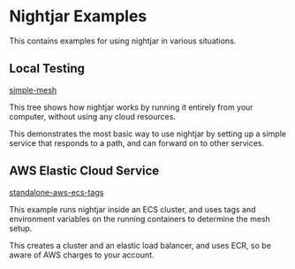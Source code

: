 # Nightjar Examples

This contains examples for using nightjar in various situations.


## Local Testing

[simple-mesh](simple-mesh/README.md)

This tree shows how nightjar works by running it entirely from your computer, without using any cloud resources.

This demonstrates the most basic way to use nightjar by setting up a simple service that responds to a path, and can forward on to other services.


## AWS Elastic Cloud Service

[standalone-aws-ecs-tags](standalone-aws-ecs-tags/README.md)

This example runs nightjar inside an ECS cluster, and uses tags and environment variables on the running containers to determine the mesh setup.

This creates a cluster and an elastic load balancer, and uses ECR, so be aware of AWS charges to your account.
